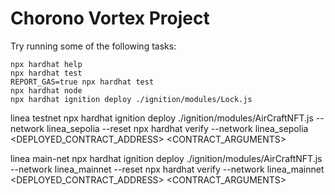 # Chorono Vortex Project


Try running some of the following tasks:

```shell
npx hardhat help
npx hardhat test
REPORT_GAS=true npx hardhat test
npx hardhat node
npx hardhat ignition deploy ./ignition/modules/Lock.js
```
linea testnet
npx hardhat ignition deploy ./ignition/modules/AirCraftNFT.js --network linea_sepolia --reset
npx hardhat verify --network linea_sepolia <DEPLOYED_CONTRACT_ADDRESS> <CONTRACT_ARGUMENTS>

linea main-net
npx hardhat ignition deploy ./ignition/modules/AirCraftNFT.js --network linea_mainnet --reset
npx hardhat verify --network linea_mainnet <DEPLOYED_CONTRACT_ADDRESS> <CONTRACT_ARGUMENTS>
